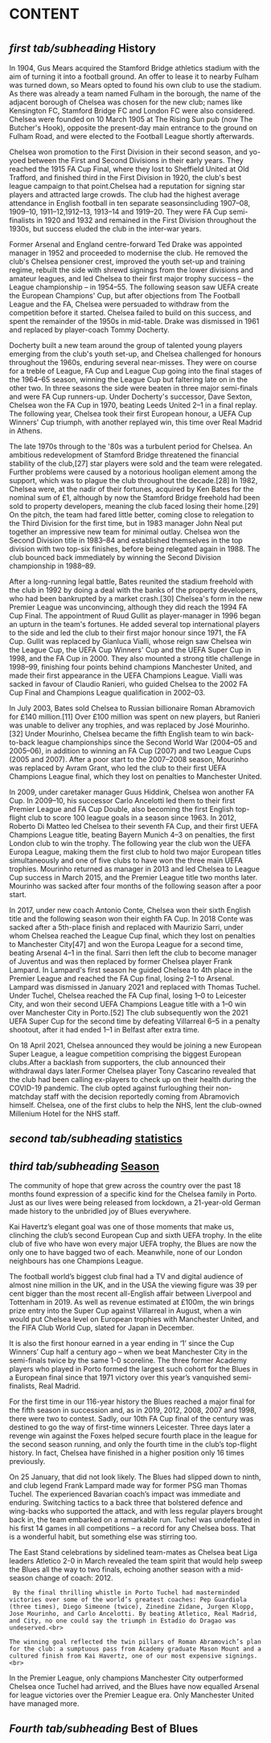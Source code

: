<h1><b>CONTENT</b><H1>

<h2><i>first tab/subheading </i><b>History</b></h2>


<article>
  <p>
     In 1904, Gus Mears acquired the Stamford Bridge athletics stadium with the aim of turning it into a football ground. An offer to lease it to nearby Fulham was turned down, so Mears opted to found his own club to use the stadium. As there was already a team named Fulham in the borough, the name of the adjacent borough of Chelsea was chosen for the new club; names like Kensington FC, Stamford Bridge FC and London FC were also considered. Chelsea were founded on 10 March 1905 at The Rising Sun pub (now The Butcher's Hook), opposite the present-day main entrance to the ground on Fulham Road, and were elected to the Football League shortly afterwards.
  </p>
  <p>
     Chelsea won promotion to the First Division in their second season, and yo-yoed between the First and Second Divisions in their early years. They reached the 1915 FA Cup Final, where they lost to Sheffield United at Old Trafford, and finished third in the First Division in 1920, the club's best league campaign to that point.Chelsea had a reputation for signing star players and attracted large crowds. The club had the highest average attendance in English football in ten separate seasonsincluding 1907–08, 1909–10, 1911–12,1912–13, 1913–14 and 1919–20. They were FA Cup semi-finalists in 1920 and 1932 and remained in the First Division throughout the 1930s, but success eluded the club in the inter-war years.
 </p>
 <p>
     Former Arsenal and England centre-forward Ted Drake was appointed manager in 1952 and proceeded to modernise the club. He removed the club's Chelsea pensioner crest, improved the youth set-up and training regime, rebuilt the side with shrewd signings from the lower divisions and amateur leagues, and led Chelsea to their first major trophy success – the League championship – in 1954–55. The following season saw UEFA create the European Champions' Cup, but after objections from The Football League and the FA, Chelsea were persuaded to withdraw from the competition before it started. Chelsea failed to build on this success, and spent the remainder of the 1950s in mid-table. Drake was dismissed in 1961 and replaced by player-coach Tommy Docherty.
 </p>
 <p>
     Docherty built a new team around the group of talented young players emerging from the club's youth set-up, and Chelsea challenged for honours throughout the 1960s, enduring several near-misses. They were on course for a treble of League, FA Cup and League Cup going into the final stages of the 1964–65 season, winning the League Cup but faltering late on in the other two. In three seasons the side were beaten in three major semi-finals and were FA Cup runners-up. Under Docherty's successor, Dave Sexton, Chelsea won the FA Cup in 1970, beating Leeds United 2–1 in a final replay. The following year, Chelsea took their first European honour, a UEFA Cup Winners' Cup triumph, with another replayed win, this time over Real Madrid in Athens.      
 </p>
 <p>
     The late 1970s through to the '80s was a turbulent period for Chelsea. An ambitious redevelopment of Stamford Bridge threatened the financial stability of the club,[27] star players were sold and the team were relegated. Further problems were caused by a notorious hooligan element among the support, which was to plague the club throughout the decade.[28] In 1982, Chelsea were, at the nadir of their fortunes, acquired by Ken Bates for the nominal sum of £1, although by now the Stamford Bridge freehold had been sold to property developers, meaning the club faced losing their home.[29] On the pitch, the team had fared little better, coming close to relegation to the Third Division for the first time, but in 1983 manager John Neal put together an impressive new team for minimal outlay. Chelsea won the Second Division title in 1983–84 and established themselves in the top division with two top-six finishes, before being relegated again in 1988. The club bounced back immediately by winning the Second Division championship in 1988–89.          
 </p>
 <p>
     After a long-running legal battle, Bates reunited the stadium freehold with the club in 1992 by doing a deal with the banks of the property developers, who had been bankrupted by a market crash.[30] Chelsea's form in the new Premier League was unconvincing, although they did reach the 1994 FA Cup Final. The appointment of Ruud Gullit as player-manager in 1996 began an upturn in the team's fortunes. He added several top international players to the side and led the club to their first major honour since 1971, the FA Cup. Gullit was replaced by Gianluca Vialli, whose reign saw Chelsea win the League Cup, the UEFA Cup Winners' Cup and the UEFA Super Cup in 1998, and the FA Cup in 2000. They also mounted a strong title challenge in 1998–99, finishing four points behind champions Manchester United, and made their first appearance in the UEFA Champions League. Vialli was sacked in favour of Claudio Ranieri, who guided Chelsea to the 2002 FA Cup Final and Champions League qualification in 2002–03.          
 </p>
  <p>
     In July 2003, Bates sold Chelsea to Russian billionaire Roman Abramovich for £140 million.[11] Over £100 million was spent on new players, but Ranieri was unable to deliver any trophies, and was replaced by José Mourinho.[32] Under Mourinho, Chelsea became the fifth English team to win back-to-back league championships since the Second World War (2004–05 and 2005–06), in addition to winning an FA Cup (2007) and two League Cups (2005 and 2007). After a poor start to the 2007–2008 season, Mourinho was replaced by Avram Grant, who led the club to their first UEFA Champions League final, which they lost on penalties to Manchester United.          
  </p>
  <p>
     In 2009, under caretaker manager Guus Hiddink, Chelsea won another FA Cup. In 2009–10, his successor Carlo Ancelotti led them to their first Premier League and FA Cup Double, also becoming the first English top-flight club to score 100 league goals in a season since 1963. In 2012, Roberto Di Matteo led Chelsea to their seventh FA Cup, and their first UEFA Champions League title, beating Bayern Munich 4–3 on penalties, the first London club to win the trophy. The following year the club won the UEFA Europa League, making them the first club to hold two major European titles simultaneously and one of five clubs to have won the three main UEFA trophies. Mourinho returned as manager in 2013 and led Chelsea to League Cup success in March 2015, and the Premier League title two months later. Mourinho was sacked after four months of the following season after a poor start.
          
  </p>
  <p>
     In 2017, under new coach Antonio Conte, Chelsea won their sixth English title and the following season won their eighth FA Cup. In 2018 Conte was sacked after a 5th-place finish and replaced with Maurizio Sarri, under whom Chelsea reached the League Cup final, which they lost on penalties to Manchester City[47] and won the Europa League for a second time, beating Arsenal 4–1 in the final. Sarri then left the club to become manager of Juventus and was then replaced by former Chelsea player Frank Lampard. In Lampard's first season he guided Chelsea to 4th place in the Premier League and reached the FA Cup final, losing 2–1 to Arsenal. Lampard was dismissed in January 2021 and replaced with Thomas Tuchel. Under Tuchel, Chelsea reached the FA Cup final, losing 1–0 to Leicester City, and won their second UEFA Champions League title with a 1–0 win over Manchester City in Porto.[52] The club subsequently won the 2021 UEFA Super Cup for the second time by defeating Villarreal 6–5 in a penalty shootout, after it had ended 1–1 in Belfast after extra time.
          
  </p>
  <p>
     On 18 April 2021, Chelsea announced they would be joining a new European Super League, a league competition comprising the biggest European clubs.After a backlash from supporters, the club announced their withdrawal days later.Former Chelsea player Tony Cascarino revealed that the club had been calling ex-players to check up on their health during the COVID-19 pandemic. The club opted against furloughing their non-matchday staff with the decision reportedly coming from Abramovich himself. Chelsea, one of the first clubs to help the NHS, lent the club-owned Millenium Hotel for the NHS staff.          
  </p>















<h2><i>second tab/subheading </i><b> <a href="https://en.wikipedia.org/wiki/List_of_Chelsea_F.C._records_and_statistics" target="_blank">statistics</a></b></h2>














<h2><i>third tab/subheading </i><b><a href="https://www.chelseafc.com/en/news/2021/06/12/post-season-briefing-2020-21" target="_blank">Season</a></b></h2>
<p>
     The community of hope that grew across the country over the past 18 months found expression of a specific kind for the Chelsea family in Porto. Just as our lives were being released from lockdown, a 21-year-old German made history to the unbridled joy of Blues everywhere.             
  </p>
  <p>
     Kai Havertz’s elegant goal was one of those moments that make us, clinching the club’s second European Cup and sixth UEFA trophy. In the elite club of five who have won every major UEFA trophy, the Blues are now the only one to have bagged two of each. Meanwhile, none of our London neighbours has one Champions League.          
  </p>
  <p>
     The football world’s biggest club final had a TV and digital audience of almost nine million in the UK, and in the USA the viewing figure was 39 per cent bigger than the most recent all-English affair between Liverpool and Tottenham in 2019.    As well as revenue estimated at £100m, the win brings prize entry into the Super Cup against Villarreal in August, when a win would put Chelsea level on European trophies with Manchester United, and the FIFA Club World Cup, slated for Japan in December.               
  </p>
  <p>
     It is also the first honour earned in a year ending in ‘1’ since the Cup Winners’ Cup half a century ago – when we beat Manchester City in the semi-finals twice by the same 1-0 scoreline.
     The three former Academy players who played in Porto formed the largest such cohort for the Blues in a European final since that 1971 victory over this year’s vanquished semi-finalists, Real Madrid.          
  </p>
  <p>
     For the first time in our 116-year history the Blues reached a major final for the fifth season in succession and, as in 2019, 2012, 2008, 2007 and 1998, there were two to contest. Sadly, our 10th FA Cup final of the century was destined to go the way of first-time winners Leicester.   Three days later a revenge win against the Foxes helped secure fourth place in the league for the second season running, and only the fourth time in the club’s top-flight history. In fact, Chelsea have finished in a higher position only 16 times previously.

               
  </p>

  <p>
     On 25 January, that did not look likely. The Blues had slipped down to ninth, and club legend Frank Lampard made way for former PSG man Thomas Tuchel.
     The experienced Bavarian coach’s impact was immediate and enduring. Switching tactics to a back three that bolstered defence and wing-backs who supported the attack, and with less regular players brought back in, the team embarked on a remarkable run. Tuchel was undefeated in his first 14 games in all competitions – a record for any Chelsea boss. That is a wonderful habit, but something else was stirring too.          
  </p>
  <p>
     The East Stand celebrations by sidelined team-mates as Chelsea beat Liga leaders Atletico 2-0 in March revealed the team spirit that would help sweep the Blues all the way to two finals, echoing another season with a mid-season change of coach: 2012.<br>

     By the final thrilling whistle in Porto Tuchel had masterminded victories over some of the world’s greatest coaches: Pep Guardiola (three times), Diego Simeone (twice), Zinedine Zidane, Jurgen Klopp, Jose Mourinho, and Carlo Ancelotti. By beating Atletico, Real Madrid, and City, no one could say the triumph in Estadio do Dragao was undeserved.<br>

    The winning goal reflected the twin pillars of Roman Abramovich’s plan for the club: a sumptuous pass from Academy graduate Mason Mount and a cultured finish from Kai Havertz, one of our most expensive signings.<br> 

   In the Premier League, only champions Manchester City outperformed Chelsea once Tuchel had arrived, and the Blues have now equalled Arsenal for league victories over the Premier League era. Only Manchester United have managed more.          
  </p>




















<h2><i>Fourth tab/subheading </i><b>Best of Blues</b></h2>